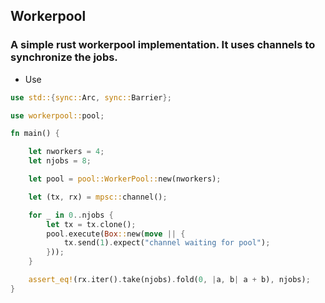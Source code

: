## Workerpool
### A simple rust workerpool implementation. It uses channels to synchronize the jobs.


* Use
```rust
use std::{sync::Arc, sync::Barrier};

use workerpool::pool;

fn main() {

    let nworkers = 4;
    let njobs = 8;

    let pool = pool::WorkerPool::new(nworkers);

    let (tx, rx) = mpsc::channel();

    for _ in 0..njobs {
        let tx = tx.clone();
        pool.execute(Box::new(move || {
            tx.send(1).expect("channel waiting for pool");
        }));
    }

    assert_eq!(rx.iter().take(njobs).fold(0, |a, b| a + b), njobs);
}
```
